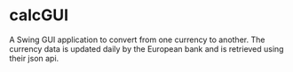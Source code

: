 # calcGUI
A Swing GUI application to convert from one currency to another.
The currency data is updated daily by the European bank and is retrieved using their json api.
